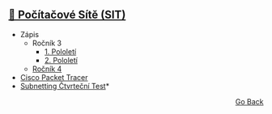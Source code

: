 ## <a href="https://github.com/neostetic/School-Zapisky/tree/main/SIT">🔌 Počítačové Sítě (SIT)</a>
- Zápis
  - Ročník 3
    - <a href="https://github.com/neostetic/School-Zapisky/blob/main/SIT/sit.md">1. Pololetí</a>
    - <a href="https://github.com/KRBNJSF/SIT">2. Pololetí</a>
  - <a href="./4_rocnik">Ročník 4</a>
- <a href="https://github.com/neostetic/School-Zapisky/tree/main/SIT/Cisco%20Packet%20Tracer">Cisco Packet Tracer</a>
- <a href="https://github.com/neostetic/School-Zapisky/tree/main/SIT/subnettingTest">Subnetting Čtvrteční Test</a>*
<p align="right">
  <a href="https://github.com/neostetic/School-Zapisky">Go Back</a>
</p>
